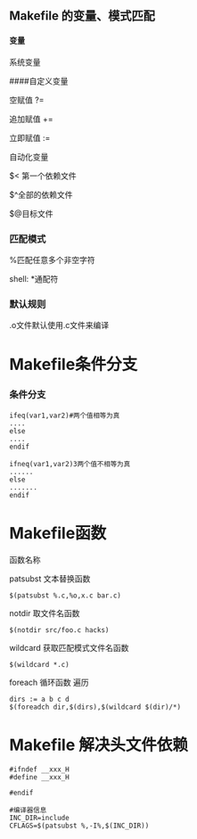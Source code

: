 ## Makefile 的变量、模式匹配



#### 变量

系统变量

####自定义变量

空赋值 ?=

追加赋值 +=

立即赋值 :=

自动化变量

$< 第一个依赖文件

$^全部的依赖文件

$@目标文件

### 匹配模式

%匹配任意多个非空字符

shell: *通配符

### 默认规则

.o文件默认使用.c文件来编译

# Makefile条件分支

### 条件分支

```
ifeq(var1,var2)#两个值相等为真
....
else
....
endif
```

```
ifneq(var1,var2)3两个值不相等为真
......
else
.......
endif
```



# Makefile函数

函数名称

patsubst 文本替换函数

```
$(patsubst %.c,%o,x.c bar.c)
```



notdir 取文件名函数

```
$(notdir src/foo.c hacks)
```



wildcard 获取匹配模式文件名函数

```
$(wildcard *.c)
```



foreach 循环函数 遍历

```
dirs := a b c d
$(foreadch dir,$(dirs),$(wildcard $(dir)/*)
```



# Makefile 解决头文件依赖



```
#ifndef __xxx_H
#define __xxx_H

#endif

```

```
#编译器信息
INC_DIR=include
CFLAGS=$(patsubst %,-I%,$(INC_DIR))
```

